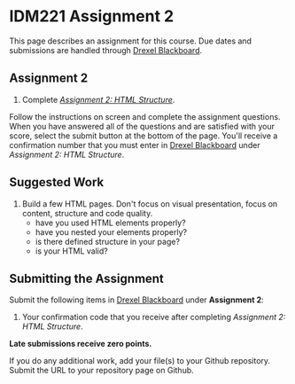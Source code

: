 # IDM221 Assignment 2

This page describes an assignment for this course. Due dates and submissions are handled through [Drexel Blackboard](https://learn.dcollege.net/).

## Assignment 2

1. Complete [_Assignment 2: HTML Structure_](http://digm.drexel.edu/crs/IDM221/assignments/screens/assessment_intro.php?assignment=2).

Follow the instructions on screen and complete the assignment questions. When you have answered all of the questions and are satisfied with your score, select the submit button at the bottom of the page. You'll receive a confirmation number that you must enter in [Drexel Blackboard](https://learn.dcollege.net/) under _Assignment 2: HTML Structure_.

## Suggested Work

1. Build a few HTML pages. Don't focus on visual presentation, focus on content, structure and code quality.
    - have you used HTML elements properly?
    - have you nested your elements properly?
    - is there defined structure in your page?
    - is your HTML valid?

## Submitting the Assignment

Submit the following items in [Drexel Blackboard](https://learn.dcollege.net/) under **Assignment 2**:

1. Your confirmation code that you receive after completing _Assignment 2: HTML Structure_.

**Late submissions receive zero points.**

If you do any additional work, add your file(s) to your Github repository. Submit the URL to your repository page on Github.
